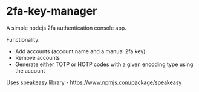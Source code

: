 # 2fa-key-manager
A simple nodejs 2fa authentication console app.

Functionality:
- Add accounts (account name and a manual 2fa key) 
- Remove accounts
- Generate either TOTP or HOTP codes with a given encoding type using the account

Uses speakeasy library - https://www.npmjs.com/package/speakeasy
